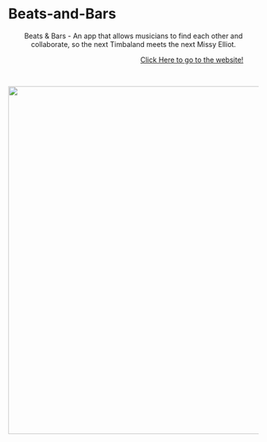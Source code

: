# Beats-and-Bars


<p align="center">
  Beats & Bars - An app that allows musicians to find each other and collaborate, so the next Timbaland meets the next Missy Elliot.
</p>

&emsp;&emsp;&emsp;&emsp;&emsp;&emsp;&emsp;&emsp;&emsp;&emsp;&emsp;&emsp;&emsp;&emsp;&emsp;&emsp;&emsp;&emsp;&emsp;[Click Here to go to the website!](https://beatsbars.herokuapp.com/)

&emsp;
<p align="center">
<img src="" width="700">
</p>
